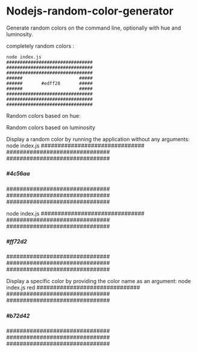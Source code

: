 # Nodejs-random-color-generator

Generate random colors on the command line, optionally with hue and luminosity.

completely random colors :

```
node index.js
################################
################################
################################
######                     #####
######       #edff28       #####
######                     #####
################################
################################
################################
```

Random colors based on hue:

Random colors based on luminosity

Display a random color by running the application without any arguments:
node index.js
###############################
###############################
###############################
#####                     #####
#####       #4c56aa       #####
#####                     #####
###############################
###############################
###############################

node index.js
###############################
###############################
###############################
#####                     #####
#####       #ff72d2       #####
#####                     #####
###############################
###############################
###############################

Display a specific color by providing the color name as an argument:
node index.js red
###############################
###############################
###############################
#####                     #####
#####       #b72d42       #####
#####                     #####
###############################
###############################
###############################
